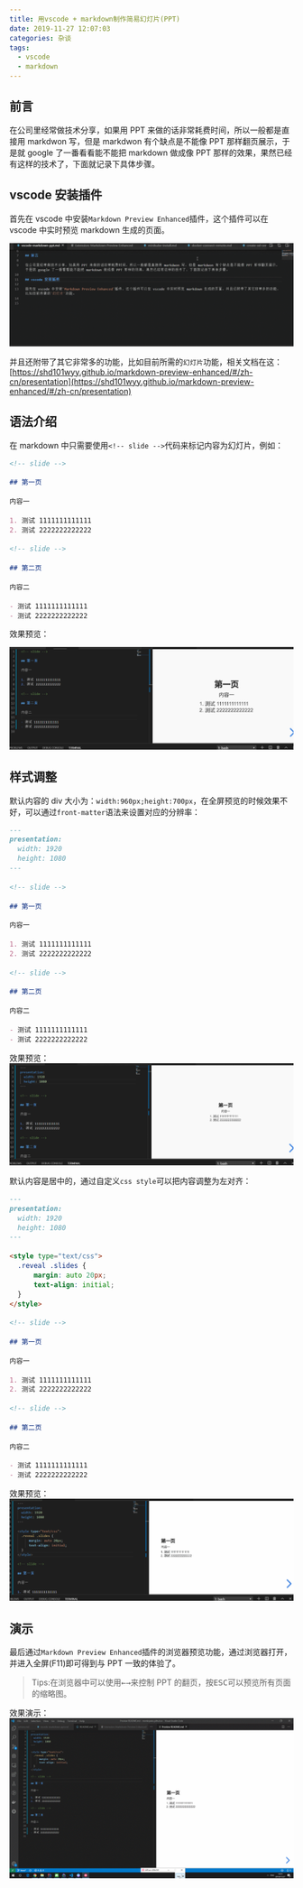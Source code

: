 ```yaml
---
title: 用vscode + markdown制作简易幻灯片(PPT)
date: 2019-11-27 12:07:03
categories: 杂谈
tags:
  - vscode
  - markdown
---
```


## 前言

在公司里经常做技术分享，如果用 PPT 来做的话非常耗费时间，所以一般都是直接用 markdwon 写，但是 markdwon 有个缺点是不能像 PPT 那样翻页展示，于是就 google 了一番看看能不能把 markdown 做成像 PPT 那样的效果，果然已经有这样的技术了，下面就记录下具体步骤。

<!-- more -->

## vscode 安装插件

首先在 vscode 中安装`Markdown Preview Enhanced`插件，这个插件可以在 vscode 中实时预览 markdown 生成的页面。

![](vscode-markdown-ppt/2019-11-27-12-19-35.gif)

并且还附带了其它非常多的功能，比如目前所需的`幻灯片`功能，相关文档在这：[https://shd101wyy.github.io/markdown-preview-enhanced/#/zh-cn/presentation](https://shd101wyy.github.io/markdown-preview-enhanced/#/zh-cn/presentation)

## 语法介绍

在 markdown 中只需要使用`<!-- slide -->`代码来标记内容为幻灯片，例如：

```markdown
<!-- slide -->

## 第一页

内容一

1. 测试 1111111111111
2. 测试 2222222222222

<!-- slide -->

## 第二页

内容二

- 测试 1111111111111
- 测试 2222222222222
```

效果预览：

![](vscode-markdown-ppt/2019-11-27-13-43-10.gif)

## 样式调整

默认内容的 div 大小为：`width:960px;height:700px`，在全屏预览的时候效果不好，可以通过`front-matter`语法来设置对应的分辨率：

```markdown
---
presentation:
  width: 1920
  height: 1080
---

<!-- slide -->

## 第一页

内容一

1. 测试 1111111111111
2. 测试 2222222222222

<!-- slide -->

## 第二页

内容二

- 测试 1111111111111
- 测试 2222222222222
```

效果预览：
![](vscode-markdown-ppt/2019-11-27-14-00-25.gif)

默认内容是居中的，通过自定义`css style`可以把内容调整为左对齐：

```markdown
---
presentation:
  width: 1920
  height: 1080
---

<style type="text/css">
  .reveal .slides {
      margin: auto 20px;
      text-align: initial;
  }
</style>

<!-- slide -->

## 第一页

内容一

1. 测试 1111111111111
2. 测试 2222222222222

<!-- slide -->

## 第二页

内容二

- 测试 1111111111111
- 测试 2222222222222
```

效果预览：
![](vscode-markdown-ppt/2019-11-27-14-02-38.gif)

## 演示

最后通过`Markdown Preview Enhanced`插件的浏览器预览功能，通过浏览器打开，并进入全屏(F11)即可得到与 PPT 一致的体验了。

> Tips:在浏览器中可以使用<kbd>←</kbd><kbd>→</kbd>来控制 PPT 的翻页，按<kbd>ESC</kbd>可以预览所有页面的缩略图。

效果演示：
![](vscode-markdown-ppt/2019-11-27-14-11-29.gif)